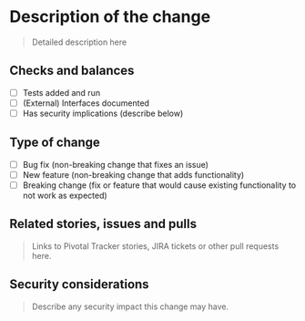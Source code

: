 # Description of the change
> Detailed description here

## Checks and balances
- [ ] Tests added and run
- [ ] (External) Interfaces documented
- [ ] Has security implications (describe below)

## Type of change
- [ ] Bug fix (non-breaking change that fixes an issue)
- [ ] New feature (non-breaking change that adds functionality)
- [ ] Breaking change (fix or feature that would cause existing
functionality to not work as expected)

## Related stories, issues and pulls
> Links to Pivotal Tracker stories, JIRA tickets or other pull requests here.

## Security considerations
> Describe any security impact this change may have.

